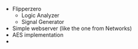 - Flipperzero
	- Logic Analyzer
	- Signal Generator
- Simple webserver (like the one from Networks)
- AES implementation
- 